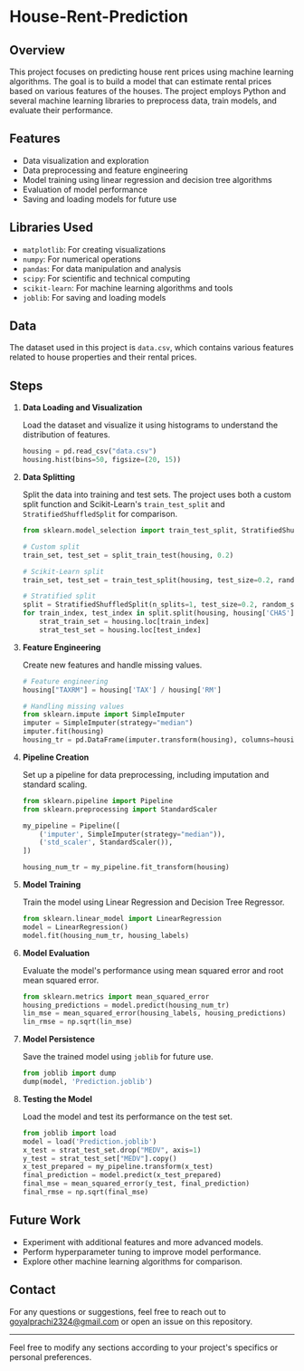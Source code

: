 # House-Rent-Prediction

## Overview

This project focuses on predicting house rent prices using machine learning algorithms. The goal is to build a model that can estimate rental prices based on various features of the houses. The project employs Python and several machine learning libraries to preprocess data, train models, and evaluate their performance.

## Features

- Data visualization and exploration
- Data preprocessing and feature engineering
- Model training using linear regression and decision tree algorithms
- Evaluation of model performance
- Saving and loading models for future use

## Libraries Used

- `matplotlib`: For creating visualizations
- `numpy`: For numerical operations
- `pandas`: For data manipulation and analysis
- `scipy`: For scientific and technical computing
- `scikit-learn`: For machine learning algorithms and tools
- `joblib`: For saving and loading models

## Data

The dataset used in this project is `data.csv`, which contains various features related to house properties and their rental prices. 

## Steps

1. **Data Loading and Visualization**

   Load the dataset and visualize it using histograms to understand the distribution of features.

   ```python
   housing = pd.read_csv("data.csv")
   housing.hist(bins=50, figsize=(20, 15))
   ```

2. **Data Splitting**

   Split the data into training and test sets. The project uses both a custom split function and Scikit-Learn's `train_test_split` and `StratifiedShuffledSplit` for comparison.

   ```python
   from sklearn.model_selection import train_test_split, StratifiedShuffledSplit
   
   # Custom split
   train_set, test_set = split_train_test(housing, 0.2)
   
   # Scikit-Learn split
   train_set, test_set = train_test_split(housing, test_size=0.2, random_state=42)
   
   # Stratified split
   split = StratifiedShuffledSplit(n_splits=1, test_size=0.2, random_state=42)
   for train_index, test_index in split.split(housing, housing['CHAS']):
       strat_train_set = housing.loc[train_index]
       strat_test_set = housing.loc[test_index]
   ```

3. **Feature Engineering**

   Create new features and handle missing values.

   ```python
   # Feature engineering
   housing["TAXRM"] = housing['TAX'] / housing['RM']
   
   # Handling missing values
   from sklearn.impute import SimpleImputer
   imputer = SimpleImputer(strategy="median")
   imputer.fit(housing)
   housing_tr = pd.DataFrame(imputer.transform(housing), columns=housing.columns)
   ```

4. **Pipeline Creation**

   Set up a pipeline for data preprocessing, including imputation and standard scaling.

   ```python
   from sklearn.pipeline import Pipeline
   from sklearn.preprocessing import StandardScaler
   
   my_pipeline = Pipeline([
       ('imputer', SimpleImputer(strategy="median")),
       ('std_scaler', StandardScaler()),
   ])
   
   housing_num_tr = my_pipeline.fit_transform(housing)
   ```

5. **Model Training**

   Train the model using Linear Regression and Decision Tree Regressor.

   ```python
   from sklearn.linear_model import LinearRegression
   model = LinearRegression()
   model.fit(housing_num_tr, housing_labels)
   ```

6. **Model Evaluation**

   Evaluate the model's performance using mean squared error and root mean squared error.

   ```python
   from sklearn.metrics import mean_squared_error
   housing_predictions = model.predict(housing_num_tr)
   lin_mse = mean_squared_error(housing_labels, housing_predictions)
   lin_rmse = np.sqrt(lin_mse)
   ```

7. **Model Persistence**

   Save the trained model using `joblib` for future use.

   ```python
   from joblib import dump
   dump(model, 'Prediction.joblib')
   ```

8. **Testing the Model**

   Load the model and test its performance on the test set.

   ```python
   from joblib import load
   model = load('Prediction.joblib')
   x_test = strat_test_set.drop("MEDV", axis=1)
   y_test = strat_test_set["MEDV"].copy()
   x_test_prepared = my_pipeline.transform(x_test)
   final_prediction = model.predict(x_test_prepared)
   final_mse = mean_squared_error(y_test, final_prediction)
   final_rmse = np.sqrt(final_mse)
   ```

## Future Work

- Experiment with additional features and more advanced models.
- Perform hyperparameter tuning to improve model performance.
- Explore other machine learning algorithms for comparison.

## Contact

For any questions or suggestions, feel free to reach out to goyalprachi2324@gmail.com or open an issue on this repository.

---

Feel free to modify any sections according to your project's specifics or personal preferences.
